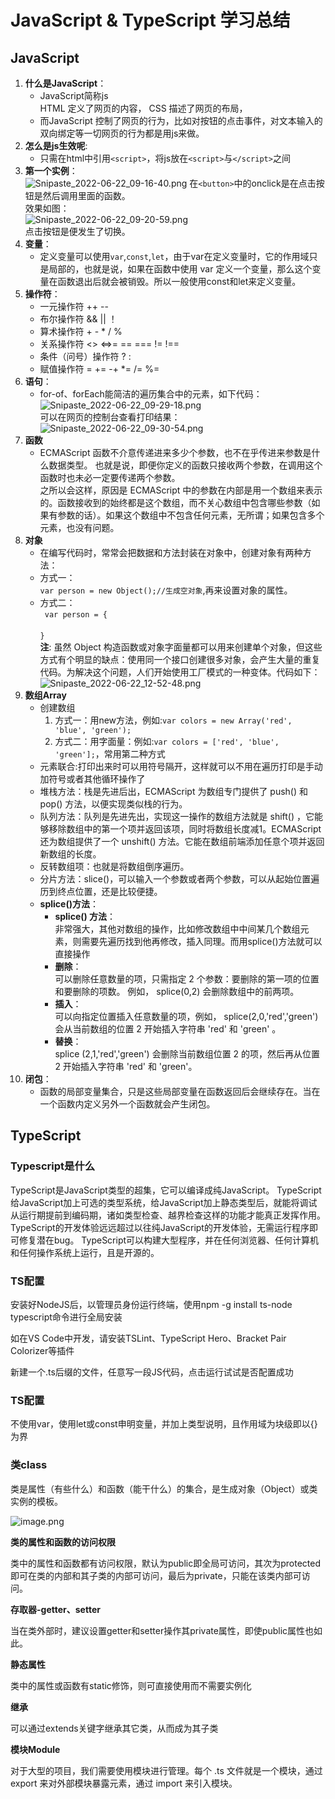 #  JavaScript &  TypeScript 学习总结
## JavaScript
1. **什么是JavaScript**：  
   * JavaScript简称js  
   HTML 定义了网页的内容，
   CSS 描述了网页的布局，
   * 而JavaScript 控制了网页的行为，比如对按钮的点击事件，对文本输入的双向绑定等一切网页的行为都是用js来做。
2. **怎么是js生效呢**:  
   * 只需在html中引用```<script>```，将js放在```<script>```与```</script>```之间
3. **第一个实例**：  
   ![Snipaste_2022-06-22_09-16-40.png](https://s2.loli.net/2022/06/22/eChndDAXtEmOyof.png)
   在```<button>```中的onclick是在点击按钮是然后调用里面的函数。  
   效果如图：  
   ![Snipaste_2022-06-22_09-20-59.png](https://s2.loli.net/2022/06/22/2HyNfzZwS1tOjdE.png)  
   点击按钮是便发生了切换。  
4. **变量**：
   * 定义变量可以使用```var```,```const```,```let```，由于var在定义变量时，它的作用域只是局部的，也就是说，如果在函数中使用 var 定义一个变量，那么这个变量在函数退出后就会被销毁。所以一般使用const和let来定义变量。
5. **操作符**：
   * 一元操作符 ++ --  
   * 布尔操作符 && || ！  
   * 算术操作符 + - * / %  
   * 关系操作符 <> <=>= == === != !==  
   * 条件（问号）操作符 ? :  
   * 赋值操作符 = += -+ *= /= %=  
6. **语句**：
   * for-of、forEach能简洁的遍历集合中的元素，如下代码：  
     ![Snipaste_2022-06-22_09-29-18.png](https://s2.loli.net/2022/06/22/4FQ1WjLBGaY5mD8.png)  
     可以在网页的控制台查看打印结果：  
     ![Snipaste_2022-06-22_09-30-54.png](https://s2.loli.net/2022/06/22/QwqOTFid5yu6eLC.png)  
7. **函数**  
   * ECMAScript 函数不介意传递进来多少个参数，也不在乎传进来参数是什么数据类型。
     也就是说，即便你定义的函数只接收两个参数，在调用这个函数时也未必一定要传递两个参数。  
     之所以会这样，原因是 ECMAScript 中的参数在内部是用一个数组来表示的。函数接收到的始终都是这个数组，而不关心数组中包含哪些参数（如果有参数的话）。如果这个数组中不包含任何元素，无所谓；如果包含多个元素，也没有问题。
8. **对象** 
   * 在编写代码时，常常会把数据和方法封装在对象中，创建对象有两种方法：  
   * 方式一：  
     ```var person = new Object();//生成空对象```,再来设置对象的属性。  
   * 方式二：  
    ``` var person = {```  
     &nbsp;  
      ```}```  
      **注**: 虽然 Object 构造函数或对象字面量都可以用来创建单个对象，但这些方式有个明显的缺点：使用同一个接口创建很多对象，会产生大量的重复代码。为解决这个问题，人们开始使用工厂模式的一种变体。代码如下：  
      ![Snipaste_2022-06-22_12-52-48.png](https://s2.loli.net/2022/06/22/VB5ps2dfOalMFv3.png)  
9. **数组Array**  
    * 创建数组  
      1. 方式一：用new方法，例如:```var colors = new Array('red', 'blue', 'green');```  
      2. 方式二：用字面量：例如:```var colors = ['red', 'blue', 'green'];```，常用第二种方式  
    * 元素联合:打印出来时可以用符号隔开，这样就可以不用在遍历打印是手动加符号或者其他循环操作了  
    * 堆栈方法：栈是先进后出，ECMAScript 为数组专门提供了 push() 和 pop() 方法，以便实现类似栈的行为。  
    * 队列方法：队列是先进先出，实现这一操作的数组方法就是 shift() ，它能够移除数组中的第一个项并返回该项，同时将数组长度减1。ECMAScript 还为数组提供了一个 unshift() 方法。它能在数组前端添加任意个项并返回新数组的长度。  
    * 反转数组项：也就是将数组倒序遍历。  
    * 分片方法：slice()，可以输入一个参数或者两个参数，可以从起始位置遍历到终点位置，还是比较便捷。  
    * **splice()方法**：
       *  **splice() 方法**：  
         非常强大，其他对数组的操作，比如修改数组中中间某几个数组元素，则需要先遍历找到他再修改，插入同理。而用splice()方法就可以直接操作
       * **删除**：  
         可以删除任意数量的项，只需指定 2 个参数：要删除的第一项的位置和要删除的项数。 例如， splice(0,2) 会删除数组中的前两项。
       * **插入**：  
        可以向指定位置插入任意数量的项，例如， splice(2,0,'red','green') 会从当前数组的位置 2 开始插入字符串 'red' 和 'green' 。
       * **替换**：  
        splice (2,1,'red','green') 会删除当前数组位置 2 的项，然后再从位置 2 开始插入字符串 'red' 和 'green'。
10. **闭包**：  
    * 函数的局部变量集合，只是这些局部变量在函数返回后会继续存在。当在一个函数内定义另外一个函数就会产生闭包。


## **TypeScript**
### Typescript是什么  

TypeScript是JavaScript类型的超集，它可以编译成纯JavaScript。
TypeScript给JavaScript加上可选的类型系统，给JavaScript加上静态类型后，就能将调试从运行期提前到编码期，诸如类型检查、越界检查这样的功能才能真正发挥作用。 TypeScript的开发体验远远超过以往纯JavaScript的开发体验，无需运行程序即可修复潜在bug。
TypeScript可以构建大型程序，并在任何浏览器、任何计算机和任何操作系统上运行，且是开源的。

### TS配置
安装好NodeJS后，以管理员身份运行终端，使用npm -g install ts-node typescript命令进行全局安装

如在VS Code中开发，请安装TSLint、TypeScript Hero、Bracket Pair Colorizer等插件

新建一个.ts后缀的文件，任意写一段JS代码，点击运行试试是否配置成功
### TS配置
不使用var，使用let或const申明变量，并加上类型说明，且作用域为块级即以{}为界

### 类class
类是属性（有些什么）和函数（能干什么）的集合，是生成对象（Object）或类实例的模板。

![image.png](https://s2.loli.net/2022/06/27/X4j5IHu9s82RtWg.png)

**类的属性和函数的访问权限**

类中的属性和函数都有访问权限，默认为public即全局可访问，其次为protected即可在类的内部和其子类的内部可访问，最后为private，只能在该类内部可访问。

**存取器-getter、setter**

当在类外部时，建议设置getter和setter操作其private属性，即使public属性也如此。

**静态属性**

类中的属性或函数有static修饰，则可直接使用而不需要实例化

**继承**

可以通过extends关键字继承其它类，从而成为其子类

**模块Module**

对于大型的项目，我们需要使用模块进行管理。每个 .ts 文件就是一个模块，通过 export 来对外部模块暴露元素，通过 import 来引入模块。